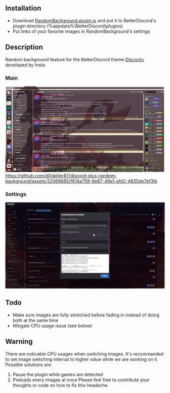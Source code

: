 ## Installation
- Download [RandomBackground.plugin.js](https://raw.githubusercontent.com/d0gkiller87/discord-plus-random-background/master/RandomBackground.plugin.js) and put it to BetterDiscord's plugin directory (%appdata%\BetterDiscord\plugins)
- Put links of your favorite images in RandomBackground's settings

## Description
Random background feature for the BetterDiscord theme [Discord+](https://github.com/PlusInsta/discord-plus) developed by Insta
### Main
![](/screenshots/main.png)
https://github.com/d0gkiller87/discord-plus-random-background/assets/32069685/f614a759-8e87-49e1-afd2-4835de7ef3fe

### Settings
![](screenshots/settings_panel.png)

## Todo
- Make sure images are fully stretched before fading in instead of doing both at the same time
- Mitigate CPU usage issue (see below)

## Warning
There are noticable CPU usages when switching images.
It's recommanded to set image switching interval to higher value while we are working on it.
Possible solutions are:
1. Pause the plugin while games are detected
2. Preloads every images at once
Please feel free to contribute your thoughts or code on how to fix this headache.
